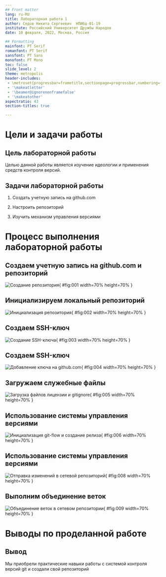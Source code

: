 ```yaml
---
## Front matter
lang: ru-RU
title: Лабораторная работа 1
author: Седов Никита Сергеевич	НПИбд-01-19
institute: Российский Университет Дружбы Народов
date: 10 февраля, 2022, Москва, Россия

## Formatting
mainfont: PT Serif
romanfont: PT Serif
sansfont: PT Sans
monofont: PT Mono
toc: false
slide_level: 2
theme: metropolis
header-includes: 
 - \metroset{progressbar=frametitle,sectionpage=progressbar,numbering=fraction}
 - '\makeatletter'
 - '\beamer@ignorenonframefalse'
 - '\makeatother'
aspectratio: 43
section-titles: true

---
```


# Цели и задачи работы

## Цель лабораторной работы

Целью данной работы является изучение идеологии и применения средств контроля версий.

## Задачи лабораторной работы

1. Создать учетную запись на github.com

2. Настроить репозиторий

3. Изучить механизм управления версиями

# Процесс выполнения лабораторной работы

## Создаем учетную запись на github.com и репозиторий

![Создание репозитория](image/Screenshot_1.png){ #fig:001 width=70% height=70% }

## Инициализируем локальный репозиторий

![Инициализация репозитория](image/Screenshot_2.png){ #fig:002 width=70% height=70% }

## Создаем SSH-ключ

![Создание SSH-ключа](image/Screenshot_3.png){ #fig:003 width=70% height=70% }

## Создаем SSH-ключ

![Добавление ключа на github.com ](image/Screenshot_4.png){ #fig:004 width=70% height=70% }

## Загружаем служебные файлы

![Загрузка файлов лицензии и gitignore](image/Screenshot_5.png){ #fig:005 width=70% height=70% }

## Использование системы управления версиями

![Инициализация git-flow и создание релиза](image/Screenshot_6.png){ #fig:006 width=70% height=70% }

## Использование системы управления версиями

![Отправка изменений в сетевой репозиторий](image/Screenshot_7.png){ #fig:008 width=70% height=70% }

## Выполним объединение веток

![Объединение веток в сетевом репозитории](image/Screenshot_8.png){ #fig:009 width=70% height=70% }

# Выводы по проделанной работе

## Вывод

Мы приобрели практические навыки работы с системой контроля версий git и создали свой репозиторий